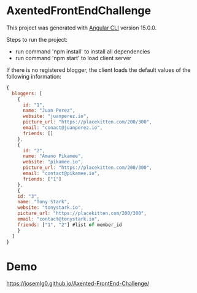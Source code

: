 # AxentedFrontEndChallenge

This project was generated with [Angular CLI](https://github.com/angular/angular-cli) version 15.0.0.

Steps to run the project:
 - run command 'npm install' to install all dependencies
 - run command 'npm start' to load client server

If there is no registered blogger, the client loads the default values of the following information:

```js
{
  bloggers: [
    {
      id: "1",
      name: "Juan Perez",
      website: "juanperez.io",
      picture_url: "https://placekitten.com/200/300",
      email: "conact@juanperez.io",
      friends: []
    },
    {
      id: "2",
      name: "Amano Pikamee",
      website: "pikamee.io",
      picture_url: "https://placekitten.com/200/300",
      email: "contact@pikamee.io",
      friends: ["1"]
    },
    {
    id: "3",
    name: "Tony Stark",
    website: "tonystark.io",
    picture_url: "https://placekitten.com/200/300",
    email: "contact@tonystark.io",
    friends: ["1", "2"] #list of member_id
    }
  ]
}
```
# Demo

https://josemlg0.github.io/Axented-FrontEnd-Challenge/